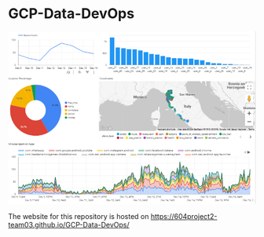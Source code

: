 # GCP-Data-DevOps

![cover image](public/img/cover.png)

The website for this repository is hosted on https://604project2-team03.github.io/GCP-Data-DevOps/